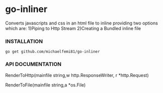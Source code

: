 # go-inliner
Converts javascripts and css in an html file to inline providing two options 
which are:
1)Piping to Http Stream
2)Creating a Bundled inline file

### INSTALLATION

    go get github.com/michaelfemi81/go-inliner
### API DOCUMENTATION
 
RenderToHttp(mainfile string,w http.ResponseWriter, r *http.Request)


         
RenderToFile(mainfile string,a *os.File)